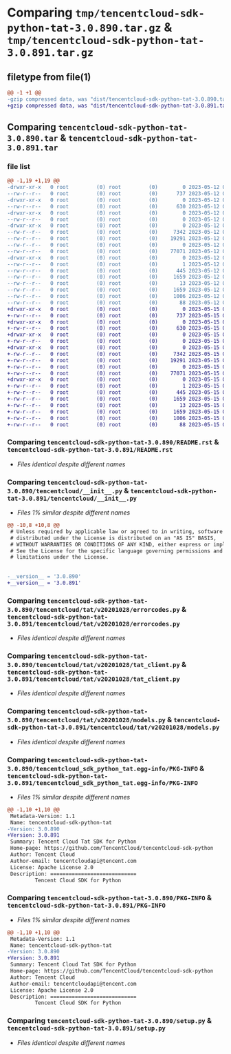 # Comparing `tmp/tencentcloud-sdk-python-tat-3.0.890.tar.gz` & `tmp/tencentcloud-sdk-python-tat-3.0.891.tar.gz`

## filetype from file(1)

```diff
@@ -1 +1 @@
-gzip compressed data, was "dist/tencentcloud-sdk-python-tat-3.0.890.tar", last modified: Fri May 12 03:43:57 2023, max compression
+gzip compressed data, was "dist/tencentcloud-sdk-python-tat-3.0.891.tar", last modified: Mon May 15 04:33:19 2023, max compression
```

## Comparing `tencentcloud-sdk-python-tat-3.0.890.tar` & `tencentcloud-sdk-python-tat-3.0.891.tar`

### file list

```diff
@@ -1,19 +1,19 @@
-drwxr-xr-x   0 root         (0) root         (0)        0 2023-05-12 03:43:57.000000 tencentcloud-sdk-python-tat-3.0.890/
--rw-r--r--   0 root         (0) root         (0)      737 2023-05-12 03:43:57.000000 tencentcloud-sdk-python-tat-3.0.890/README.rst
-drwxr-xr-x   0 root         (0) root         (0)        0 2023-05-12 03:43:57.000000 tencentcloud-sdk-python-tat-3.0.890/tencentcloud/
--rw-r--r--   0 root         (0) root         (0)      630 2023-05-12 03:43:57.000000 tencentcloud-sdk-python-tat-3.0.890/tencentcloud/__init__.py
-drwxr-xr-x   0 root         (0) root         (0)        0 2023-05-12 03:43:57.000000 tencentcloud-sdk-python-tat-3.0.890/tencentcloud/tat/
--rw-r--r--   0 root         (0) root         (0)        0 2023-05-12 03:43:57.000000 tencentcloud-sdk-python-tat-3.0.890/tencentcloud/tat/__init__.py
-drwxr-xr-x   0 root         (0) root         (0)        0 2023-05-12 03:43:57.000000 tencentcloud-sdk-python-tat-3.0.890/tencentcloud/tat/v20201028/
--rw-r--r--   0 root         (0) root         (0)     7342 2023-05-12 03:43:57.000000 tencentcloud-sdk-python-tat-3.0.890/tencentcloud/tat/v20201028/errorcodes.py
--rw-r--r--   0 root         (0) root         (0)    19291 2023-05-12 03:43:57.000000 tencentcloud-sdk-python-tat-3.0.890/tencentcloud/tat/v20201028/tat_client.py
--rw-r--r--   0 root         (0) root         (0)        0 2023-05-12 03:43:57.000000 tencentcloud-sdk-python-tat-3.0.890/tencentcloud/tat/v20201028/__init__.py
--rw-r--r--   0 root         (0) root         (0)    77071 2023-05-12 03:43:57.000000 tencentcloud-sdk-python-tat-3.0.890/tencentcloud/tat/v20201028/models.py
-drwxr-xr-x   0 root         (0) root         (0)        0 2023-05-12 03:43:57.000000 tencentcloud-sdk-python-tat-3.0.890/tencentcloud_sdk_python_tat.egg-info/
--rw-r--r--   0 root         (0) root         (0)        1 2023-05-12 03:43:57.000000 tencentcloud-sdk-python-tat-3.0.890/tencentcloud_sdk_python_tat.egg-info/dependency_links.txt
--rw-r--r--   0 root         (0) root         (0)      445 2023-05-12 03:43:57.000000 tencentcloud-sdk-python-tat-3.0.890/tencentcloud_sdk_python_tat.egg-info/SOURCES.txt
--rw-r--r--   0 root         (0) root         (0)     1659 2023-05-12 03:43:57.000000 tencentcloud-sdk-python-tat-3.0.890/tencentcloud_sdk_python_tat.egg-info/PKG-INFO
--rw-r--r--   0 root         (0) root         (0)       13 2023-05-12 03:43:57.000000 tencentcloud-sdk-python-tat-3.0.890/tencentcloud_sdk_python_tat.egg-info/top_level.txt
--rw-r--r--   0 root         (0) root         (0)     1659 2023-05-12 03:43:57.000000 tencentcloud-sdk-python-tat-3.0.890/PKG-INFO
--rw-r--r--   0 root         (0) root         (0)     1006 2023-05-12 03:43:57.000000 tencentcloud-sdk-python-tat-3.0.890/setup.py
--rw-r--r--   0 root         (0) root         (0)       88 2023-05-12 03:43:57.000000 tencentcloud-sdk-python-tat-3.0.890/setup.cfg
+drwxr-xr-x   0 root         (0) root         (0)        0 2023-05-15 04:33:19.000000 tencentcloud-sdk-python-tat-3.0.891/
+-rw-r--r--   0 root         (0) root         (0)      737 2023-05-15 04:33:19.000000 tencentcloud-sdk-python-tat-3.0.891/README.rst
+drwxr-xr-x   0 root         (0) root         (0)        0 2023-05-15 04:33:19.000000 tencentcloud-sdk-python-tat-3.0.891/tencentcloud/
+-rw-r--r--   0 root         (0) root         (0)      630 2023-05-15 04:33:19.000000 tencentcloud-sdk-python-tat-3.0.891/tencentcloud/__init__.py
+drwxr-xr-x   0 root         (0) root         (0)        0 2023-05-15 04:33:19.000000 tencentcloud-sdk-python-tat-3.0.891/tencentcloud/tat/
+-rw-r--r--   0 root         (0) root         (0)        0 2023-05-15 04:33:19.000000 tencentcloud-sdk-python-tat-3.0.891/tencentcloud/tat/__init__.py
+drwxr-xr-x   0 root         (0) root         (0)        0 2023-05-15 04:33:19.000000 tencentcloud-sdk-python-tat-3.0.891/tencentcloud/tat/v20201028/
+-rw-r--r--   0 root         (0) root         (0)     7342 2023-05-15 04:33:19.000000 tencentcloud-sdk-python-tat-3.0.891/tencentcloud/tat/v20201028/errorcodes.py
+-rw-r--r--   0 root         (0) root         (0)    19291 2023-05-15 04:33:19.000000 tencentcloud-sdk-python-tat-3.0.891/tencentcloud/tat/v20201028/tat_client.py
+-rw-r--r--   0 root         (0) root         (0)        0 2023-05-15 04:33:19.000000 tencentcloud-sdk-python-tat-3.0.891/tencentcloud/tat/v20201028/__init__.py
+-rw-r--r--   0 root         (0) root         (0)    77071 2023-05-15 04:33:19.000000 tencentcloud-sdk-python-tat-3.0.891/tencentcloud/tat/v20201028/models.py
+drwxr-xr-x   0 root         (0) root         (0)        0 2023-05-15 04:33:19.000000 tencentcloud-sdk-python-tat-3.0.891/tencentcloud_sdk_python_tat.egg-info/
+-rw-r--r--   0 root         (0) root         (0)        1 2023-05-15 04:33:19.000000 tencentcloud-sdk-python-tat-3.0.891/tencentcloud_sdk_python_tat.egg-info/dependency_links.txt
+-rw-r--r--   0 root         (0) root         (0)      445 2023-05-15 04:33:19.000000 tencentcloud-sdk-python-tat-3.0.891/tencentcloud_sdk_python_tat.egg-info/SOURCES.txt
+-rw-r--r--   0 root         (0) root         (0)     1659 2023-05-15 04:33:19.000000 tencentcloud-sdk-python-tat-3.0.891/tencentcloud_sdk_python_tat.egg-info/PKG-INFO
+-rw-r--r--   0 root         (0) root         (0)       13 2023-05-15 04:33:19.000000 tencentcloud-sdk-python-tat-3.0.891/tencentcloud_sdk_python_tat.egg-info/top_level.txt
+-rw-r--r--   0 root         (0) root         (0)     1659 2023-05-15 04:33:19.000000 tencentcloud-sdk-python-tat-3.0.891/PKG-INFO
+-rw-r--r--   0 root         (0) root         (0)     1006 2023-05-15 04:33:19.000000 tencentcloud-sdk-python-tat-3.0.891/setup.py
+-rw-r--r--   0 root         (0) root         (0)       88 2023-05-15 04:33:19.000000 tencentcloud-sdk-python-tat-3.0.891/setup.cfg
```

### Comparing `tencentcloud-sdk-python-tat-3.0.890/README.rst` & `tencentcloud-sdk-python-tat-3.0.891/README.rst`

 * *Files identical despite different names*

### Comparing `tencentcloud-sdk-python-tat-3.0.890/tencentcloud/__init__.py` & `tencentcloud-sdk-python-tat-3.0.891/tencentcloud/__init__.py`

 * *Files 1% similar despite different names*

```diff
@@ -10,8 +10,8 @@
 # Unless required by applicable law or agreed to in writing, software
 # distributed under the License is distributed on an "AS IS" BASIS,
 # WITHOUT WARRANTIES OR CONDITIONS OF ANY KIND, either express or implied.
 # See the License for the specific language governing permissions and
 # limitations under the License.
 
 
-__version__ = '3.0.890'
+__version__ = '3.0.891'
```

### Comparing `tencentcloud-sdk-python-tat-3.0.890/tencentcloud/tat/v20201028/errorcodes.py` & `tencentcloud-sdk-python-tat-3.0.891/tencentcloud/tat/v20201028/errorcodes.py`

 * *Files identical despite different names*

### Comparing `tencentcloud-sdk-python-tat-3.0.890/tencentcloud/tat/v20201028/tat_client.py` & `tencentcloud-sdk-python-tat-3.0.891/tencentcloud/tat/v20201028/tat_client.py`

 * *Files identical despite different names*

### Comparing `tencentcloud-sdk-python-tat-3.0.890/tencentcloud/tat/v20201028/models.py` & `tencentcloud-sdk-python-tat-3.0.891/tencentcloud/tat/v20201028/models.py`

 * *Files identical despite different names*

### Comparing `tencentcloud-sdk-python-tat-3.0.890/tencentcloud_sdk_python_tat.egg-info/PKG-INFO` & `tencentcloud-sdk-python-tat-3.0.891/tencentcloud_sdk_python_tat.egg-info/PKG-INFO`

 * *Files 1% similar despite different names*

```diff
@@ -1,10 +1,10 @@
 Metadata-Version: 1.1
 Name: tencentcloud-sdk-python-tat
-Version: 3.0.890
+Version: 3.0.891
 Summary: Tencent Cloud Tat SDK for Python
 Home-page: https://github.com/TencentCloud/tencentcloud-sdk-python
 Author: Tencent Cloud
 Author-email: tencentcloudapi@tencent.com
 License: Apache License 2.0
 Description: ============================
         Tencent Cloud SDK for Python
```

### Comparing `tencentcloud-sdk-python-tat-3.0.890/PKG-INFO` & `tencentcloud-sdk-python-tat-3.0.891/PKG-INFO`

 * *Files 1% similar despite different names*

```diff
@@ -1,10 +1,10 @@
 Metadata-Version: 1.1
 Name: tencentcloud-sdk-python-tat
-Version: 3.0.890
+Version: 3.0.891
 Summary: Tencent Cloud Tat SDK for Python
 Home-page: https://github.com/TencentCloud/tencentcloud-sdk-python
 Author: Tencent Cloud
 Author-email: tencentcloudapi@tencent.com
 License: Apache License 2.0
 Description: ============================
         Tencent Cloud SDK for Python
```

### Comparing `tencentcloud-sdk-python-tat-3.0.890/setup.py` & `tencentcloud-sdk-python-tat-3.0.891/setup.py`

 * *Files identical despite different names*

